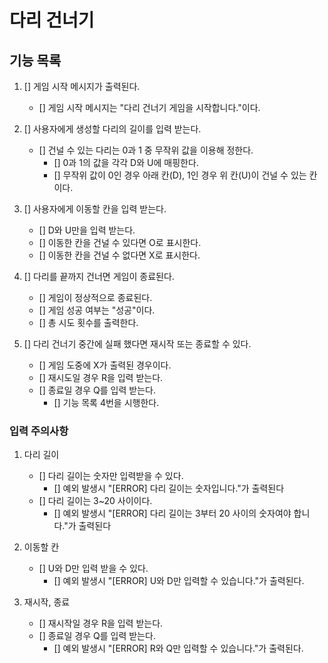 # 다리 건너기

## 기능 목록
1. [] 게임 시작 메시지가 출력된다.
   - [] 게임 시작 메시지는 "다리 건너기 게임을 시작합니다."이다.
   
2. [] 사용자에게 생성할 다리의 길이를 입력 받는다.
    - [] 건널 수 있는 다리는 0과 1 중 무작위 값을 이용해 정한다.
        - [] 0과 1의 값을 각각 D와 U에 매핑한다.
        - [] 무작위 값이 0인 경우 아래 칸(D), 1인 경우 위 칸(U)이 건널 수 있는 칸이다.
    
3. [] 사용자에게 이동할 칸을 입력 받는다.
    - [] D와 U만을 입력 받는다.
    - [] 이동한 칸을 건널 수 있다면 O로 표시한다.
    - [] 이동한 칸을 건널 수 없다면 X로 표시한다.
    
4. [] 다리를 끝까지 건너면 게임이 종료된다.
    - [] 게임이 정상적으로 종료된다.
    - [] 게임 성공 여부는 "성공"이다.
    - [] 총 시도 횟수를 출력한다.
   
5. [] 다리 건너기 중간에 실패 했다면 재시작 또는 종료할 수 있다.
   - [] 게임 도중에 X가 출력된 경우이다.
   - [] 재시도일 경우 R을 입력 받는다.
   - [] 종료일 경우 Q를 입력 받는다.
      - [] 기능 목록 4번을 시행한다.
   

### 입력 주의사항
1. 다리 길이
   - [] 다리 길이는 숫자만 입력받을 수 있다.
     - [] 예외 발생시 "[ERROR] 다리 길이는 숫자입니다."가 출력된다
   - [] 다리 길이는 3~20 사이이다.
      - [] 예외 발생시 "[ERROR] 다리 길이는 3부터 20 사이의 숫자여야 합니다."가 출력된다
   
2. 이동할 칸
   - [] U와 D만 입력 받을 수 있다.
      - [] 예외 발생시 "[ERROR] U와 D만 입력할 수 있습니다."가 출력된다.

3. 재시작, 종료
   - [] 재시작일 경우 R을 입력 받는다.
   - [] 종료일 경우 Q를 입력 받는다.
      - [] 예외 발생시 "[ERROR] R와 Q만 입력할 수 있습니다."가 출력된다.